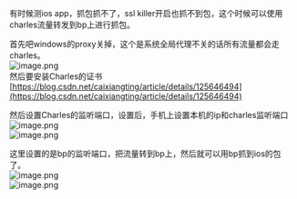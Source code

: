 
有时候测ios  app，抓包抓不了，ssl killer开启也抓不到包，这个时候可以使用charles流量转发到bp上进行抓包。

首先吧windows的proxy关掉，这个是系统全局代理不关的话所有流量都会走charles。<br />![image.png](https://cdn.nlark.com/yuque/0/2022/png/1345801/1668745397515-e62a1777-78e4-412d-825f-f4c19a3ea2c7.png#clientId=u2e69bc60-f3c6-4&from=paste&height=540&id=uee1805f9&originHeight=675&originWidth=546&originalType=binary&ratio=1&rotation=0&showTitle=false&size=41774&status=done&style=none&taskId=ua9341cfd-e9f5-44ff-a268-5d152e09834&title=&width=436.8)<br />然后要安装Charles的证书<br />[https://blog.csdn.net/caixiangting/article/details/125646494](https://blog.csdn.net/caixiangting/article/details/125646494)

然后设置Charles的监听端口，设置后，手机上设置本机的ip和charles监听端口<br />![image.png](https://cdn.nlark.com/yuque/0/2022/png/1345801/1668745452824-364d92b8-80bb-4001-b6e2-72b0fc6a0503.png#clientId=u2e69bc60-f3c6-4&from=paste&height=518&id=u7f342247&originHeight=648&originWidth=467&originalType=binary&ratio=1&rotation=0&showTitle=false&size=33919&status=done&style=none&taskId=uf4c19050-9808-4132-8a12-a4983962a2d&title=&width=373.6)<br />![image.png](https://cdn.nlark.com/yuque/0/2022/png/1345801/1668745462050-50d77a37-a2bf-4ec9-b8a9-5ad476ac9d16.png#clientId=u2e69bc60-f3c6-4&from=paste&height=434&id=u2dedf4b9&originHeight=543&originWidth=674&originalType=binary&ratio=1&rotation=0&showTitle=false&size=26053&status=done&style=none&taskId=ue24e56e5-b15b-4479-8ae4-694451a67c1&title=&width=539.2)

这里设置的是bp的监听端口，把流量转到bp上，然后就可以用bp抓到ios的包了。<br />![image.png](https://cdn.nlark.com/yuque/0/2022/png/1345801/1668745384234-1a8beaca-0c7d-4fa1-8365-07e866adb24e.png#clientId=u2e69bc60-f3c6-4&from=paste&height=606&id=u64ad3e34&originHeight=757&originWidth=919&originalType=binary&ratio=1&rotation=0&showTitle=false&size=52926&status=done&style=none&taskId=u726bee31-92da-4ba2-ab90-81d0f71486f&title=&width=735.2)<br />![image.png](https://cdn.nlark.com/yuque/0/2022/png/1345801/1668745294100-bbae80ee-3eea-4c43-8163-be89387af425.png#clientId=u2e69bc60-f3c6-4&from=paste&height=628&id=ue3b331f5&originHeight=785&originWidth=1054&originalType=binary&ratio=1&rotation=0&showTitle=false&size=55794&status=done&style=none&taskId=u45c1bf52-d1e4-4987-9e10-95af4fea390&title=&width=843.2)
